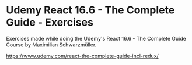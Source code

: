 # Udemy React 16.6 - The Complete Guide - Exercises

Exercises made while doing the Udemy's React 16.6 - The Complete Guide Course by Maximilian Schwarzmüller.

https://www.udemy.com/react-the-complete-guide-incl-redux/

